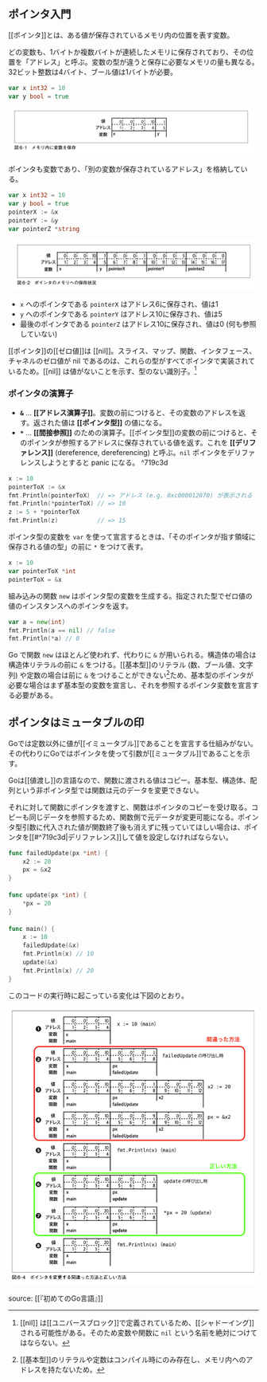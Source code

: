 ## ポインタ入門

[[ポインタ]]とは、ある値が保存されているメモリ内の位置を表す変数。

どの変数も、1バイトか複数バイトが連続したメモリに保存されており、その位置を「アドレス」と呼ぶ。変数の型が違うと保存に必要なメモリの量も異なる。32ビット整数は4バイト、ブール値は1バイトが必要。

```go
var x int32 = 10
var y bool = true
```

![メモリ内に変数を保存](images/メモリ内に変数を保存.png)

ポインタも変数であり、「別の変数が保存されているアドレス」を格納している。

```go
var x int32 = 10
var y bool = true
pointerX := &x
pointerY := &y
var pointerZ *string
```

![ポインタのメモリへの保存状況](images/ポインタのメモリへの保存状況.png)

- `x` へのポインタである `pointerX` はアドレス6に保存され、値は1
- `y` へのポインタである `pointerY` はアドレス10に保存され、値は5
- 最後のポインタである `pointerZ` はアドレス10に保存され、値は0 (何も参照していない)

[[ポインタ]]の[[ゼロ値]]は [[nil]]。スライス、マップ、関数、インタフェース、チャネルのゼロ値が nil であるのは、これらの型がすべてポインタで実装されているため。[[nil]] は値がないことを示す、型のない識別子。[^2024-12-16-092310]

[^2024-12-16-092310]: [[nil]] は[[ユニバースブロック]]で定義されているため、[[シャドーイング]]される可能性がある。そのため変数や関数に `nil` という名前を絶対につけてはならない。

### ポインタの演算子
- **`&`** … **[[アドレス演算子]]**。変数の前につけると、その変数のアドレスを返す。返された値は **[[ポインタ型]]** の値になる。
- **`*`** … **[[間接参照]]** のための演算子。[[ポインタ型]]の変数の前につけると、そのポインタが参照するアドレスに保存されている値を返す。これを **[[デリファレンス]]** (dereference, dereferencing) と呼ぶ。`nil` ポインタをデリファレンスしようとすると panic になる。 ^719c3d

```go
x := 10
pointerToX := &x
fmt.Println(pointerToX)  // => アドレス (e.g. 0xc000012070) が表示される
fmt.Println(*pointerToX) // => 10
z := 5 + *pointerToX
fmt.Println(z)           // => 15
```

ポインタ型の変数を `var` を使って宣言するときは、「そのポインタが指す領域に保存される値の型」の前に `*` をつけて表す。

```go
x := 10
var pointerToX *int
pointerToX = &x
```

組み込みの関数 `new` はポインタ型の変数を生成する。指定された型でゼロ値の値のインスタンスへのポインタを返す。

```go
var a = new(int)
fmt.Println(a == nil) // false
fmt.Println(*a) // 0
```

Go で関数 `new` はほとんど使われず、代わりに `&` が用いられる。構造体の場合は構造体リテラルの前に `&` をつける。[[基本型]]のリテラル (数、ブール値、文字列) や定数の場合は前に `&` をつけることができない[^2024-12-17-081216]ため、基本型のポインタが必要な場合はまず基本型の変数を宣言し、それを参照するポインタ変数を宣言する必要がある。

[^2024-12-17-081216]: [[基本型]]のリテラルや定数はコンパイル時にのみ存在し、メモリ内へのアドレスを持たないため。

## ポインタはミュータブルの印

Goでは定数以外に値が[[イミュータブル]]であることを宣言する仕組みがない。その代わりにGoではポインタを使って引数が[[ミュータブル]]であることを示す。

Goは[[値渡し]]の言語なので、関数に渡される値はコピー。基本型、構造体、配列という非ポインタ型では関数は元のデータを変更できない。

それに対して関数にポインタを渡すと、関数はポインタのコピーを受け取る。コピーも同じデータを参照するため、関数側で元データが変更可能になる。ポインタ型引数に代入された値が関数終了後も消えずに残っていてほしい場合は、ポインタを[[#^719c3d|デリファレンス]]して値を設定しなければならない。

```go
func failedUpdate(px *int) {
	x2 := 20
	px = &x2
}

func update(px *int) {
	*px = 20
}

func main() {
	x := 10
	failedUpdate(&x)
	fmt.Println(x) // 10
	update(&x)
	fmt.Println(x) // 20
}
```

このコードの実行時に起こっている変化は下図のとおり。

![ポインタを変更する間違った方法と正しい方法](images/ポインタを変更する間違った方法と正しい方法.png)

source: [[『初めてのGo言語』]]
